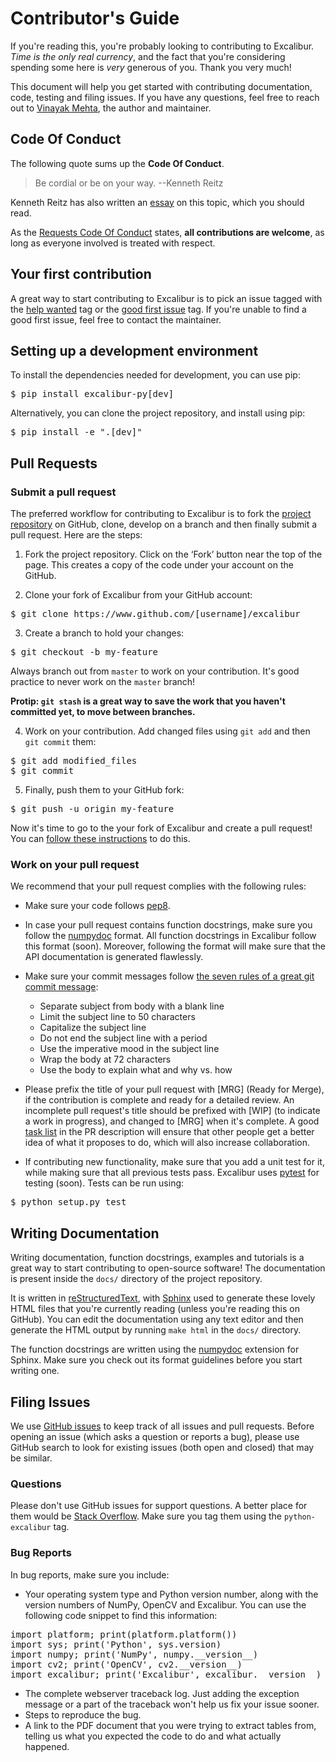 # Contributor's Guide

If you're reading this, you're probably looking to contributing to Excalibur. *Time is the only real currency*, and the fact that you're considering spending some here is *very* generous of you. Thank you very much!

This document will help you get started with contributing documentation, code, testing and filing issues. If you have any questions, feel free to reach out to [Vinayak Mehta](https://vinayak-mehta.github.io), the author and maintainer.

## Code Of Conduct

The following quote sums up the **Code Of Conduct**.

   > Be cordial or be on your way. --Kenneth Reitz

Kenneth Reitz has also written an [essay](https://www.kennethreitz.org/essays/be-cordial-or-be-on-your-way) on this topic, which you should read.

As the [Requests Code Of Conduct](http://docs.python-requests.org/en/master/dev/contributing/#be-cordial) states, **all contributions are welcome**, as long as everyone involved is treated with respect.

## Your first contribution

A great way to start contributing to Excalibur is to pick an issue tagged with the [help wanted](https://github.com/camelot-dev/excalibur/labels/help%20wanted) tag or the [good first issue](https://github.com/camelot-dev/excalibur/labels/good%20first%20issue) tag. If you're unable to find a good first issue, feel free to contact the maintainer.

## Setting up a development environment

To install the dependencies needed for development, you can use pip:

<pre>
$ pip install excalibur-py[dev]
</pre>

Alternatively, you can clone the project repository, and install using pip:

<pre>
$ pip install -e ".[dev]"
</pre>

## Pull Requests

### Submit a pull request

The preferred workflow for contributing to Excalibur is to fork the [project repository](https://github.com/camelot-dev/excalibur) on GitHub, clone, develop on a branch and then finally submit a pull request. Here are the steps:

1. Fork the project repository. Click on the ‘Fork’ button near the top of the page. This creates a copy of the code under your account on the GitHub.

2. Clone your fork of Excalibur from your GitHub account:

<pre>
$ git clone https://www.github.com/[username]/excalibur
</pre>

3. Create a branch to hold your changes:

<pre>
$ git checkout -b my-feature
</pre>

Always branch out from `master` to work on your contribution. It's good practice to never work on the `master` branch!

**Protip: `git stash` is a great way to save the work that you haven't committed yet, to move between branches.**

4. Work on your contribution. Add changed files using `git add` and then `git commit` them:

<pre>
$ git add modified_files
$ git commit
</pre>

5. Finally, push them to your GitHub fork:

<pre>
$ git push -u origin my-feature
</pre>

Now it's time to go to the your fork of Excalibur and create a pull request! You can [follow these instructions](https://help.github.com/articles/creating-a-pull-request-from-a-fork/) to do this.

### Work on your pull request

We recommend that your pull request complies with the following rules:

- Make sure your code follows [pep8](http://pep8.org).

- In case your pull request contains function docstrings, make sure you follow the [numpydoc](https://numpydoc.readthedocs.io/en/latest/format.html) format. All function docstrings in Excalibur follow this format (soon). Moreover, following the format will make sure that the API documentation is generated flawlessly.

- Make sure your commit messages follow [the seven rules of a great git commit message](https://chris.beams.io/posts/git-commit/):
    - Separate subject from body with a blank line
    - Limit the subject line to 50 characters
    - Capitalize the subject line
    - Do not end the subject line with a period
    - Use the imperative mood in the subject line
    - Wrap the body at 72 characters
    - Use the body to explain what and why vs. how

- Please prefix the title of your pull request with [MRG] (Ready for Merge), if the contribution is complete and ready for a detailed review. An incomplete pull request's title should be prefixed with [WIP] (to indicate a work in progress), and changed to [MRG] when it's complete. A good [task list](https://blog.github.com/2013-01-09-task-lists-in-gfm-issues-pulls-comments/) in the PR description will ensure that other people get a better idea of what it proposes to do, which will also increase collaboration.

- If contributing new functionality, make sure that you add a unit test for it, while making sure that all previous tests pass. Excalibur uses [pytest](https://docs.pytest.org/en/latest/) for testing (soon). Tests can be run using:

<pre>
$ python setup.py test
</pre>

## Writing Documentation

Writing documentation, function docstrings, examples and tutorials is a great way to start contributing to open-source software! The documentation is present inside the `docs/` directory of the project repository.

It is written in [reStructuredText](https://en.wikipedia.org/wiki/ReStructuredText), with [Sphinx](http://www.sphinx-doc.org/en/master/) used to generate these lovely HTML files that you're currently reading (unless you're reading this on GitHub). You can edit the documentation using any text editor and then generate the HTML output by running `make html` in the `docs/` directory.

The function docstrings are written using the [numpydoc](https://numpydoc.readthedocs.io/en/latest/format.html) extension for Sphinx. Make sure you check out its format guidelines before you start writing one.

## Filing Issues

We use [GitHub issues](https://github.com/camelot-dev/excalibur/issues) to keep track of all issues and pull requests. Before opening an issue (which asks a question or reports a bug), please use GitHub search to look for existing issues (both open and closed) that may be similar.

### Questions

Please don't use GitHub issues for support questions. A better place for them would be [Stack Overflow](http://stackoverflow.com). Make sure you tag them using the `python-excalibur` tag.

### Bug Reports

In bug reports, make sure you include:

- Your operating system type and Python version number, along with the version numbers of NumPy, OpenCV and Excalibur. You can use the following code snippet to find this information:

<pre>
import platform; print(platform.platform())
import sys; print('Python', sys.version)
import numpy; print('NumPy', numpy.__version__)
import cv2; print('OpenCV', cv2.__version__)
import excalibur; print('Excalibur', excalibur.__version__)
</pre>

- The complete webserver traceback log. Just adding the exception message or a part of the traceback won't help us fix your issue sooner.
- Steps to reproduce the bug.
- A link to the PDF document that you were trying to extract tables from, telling us what you expected the code to do and what actually happened.
